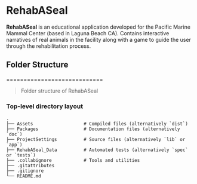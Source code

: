 # RehabASeal
**RehabASeal** is an educational application developed for the Pacific Marine Mammal Center (based in Laguna Beach CA). Contains interactive narratives of real animals in the facility along with a game to guide the user through the rehabilitation process.


## Folder Structure 
============================

> Folder structure of RehabASeal

### Top-level directory layout

    .
    ├── Assets                   # Compiled files (alternatively `dist`)
    ├── Packages                 # Documentation files (alternatively `doc`)
    ├── ProjectSettings          # Source files (alternatively `lib` or `app`)
    ├── RehabASeal_Data          # Automated tests (alternatively `spec` or `tests`)
    ├── .collabignore            # Tools and utilities
    ├── .gitattributes
    ├── .gitignore
    └── README.md
